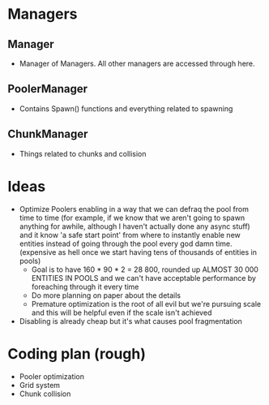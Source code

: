 # Managers

## Manager
- Manager of Managers. All other managers are accessed through here.

## PoolerManager
- Contains Spawn() functions and everything related to spawning

## ChunkManager
- Things related to chunks and collision


# Ideas
- Optimize Poolers enabling in a way that we can defraq the pool from time to time (for example, if we know that we aren't going to spawn anything for awhile, although I haven't actually done any async stuff) and it know 'a safe start point' from where to instantly enable new entities instead of going through the pool every god damn time. (expensive as hell once we start having tens of thousands of entities in pools)
    - Goal is to have 160 * 90 * 2 = 28 800, rounded up ALMOST 30 000 ENTITIES IN POOLS and we can't have acceptable performance by foreaching through it every time
    - Do more planning on paper about the details
    - Premature optimization is the root of all evil but we're pursuing scale and this will be helpful even if the scale isn't achieved
- Disabling is already cheap but it's what causes pool fragmentation

# Coding plan (rough)
- Pooler optimization
- Grid system
- Chunk collision